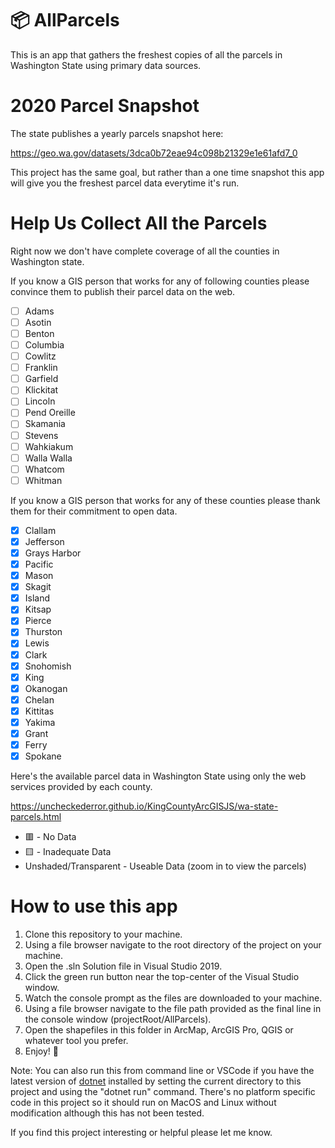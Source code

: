 # 📦 AllParcels
This is an app that gathers the freshest copies of all the parcels in Washington State using primary data sources.

# 2020 Parcel Snapshot
The state publishes a yearly parcels snapshot here: 

https://geo.wa.gov/datasets/3dca0b72eae94c098b21329e1e61afd7_0

This project has the same goal, but rather than a one time snapshot this app will give you the freshest parcel data everytime it's run.

# Help Us Collect All the Parcels
Right now we don't have complete coverage of all the counties in Washington state.

If you know a GIS person that works for any of following counties please convince them to publish their parcel data on the web.

- [ ] Adams
- [ ] Asotin
- [ ] Benton
- [ ] Columbia
- [ ] Cowlitz
- [ ] Franklin
- [ ] Garfield
- [ ] Klickitat
- [ ] Lincoln
- [ ] Pend Oreille
- [ ] Skamania
- [ ] Stevens
- [ ] Wahkiakum
- [ ] Walla Walla
- [ ] Whatcom
- [ ] Whitman

If you know a GIS person that works for any of these counties please thank them for their commitment to open data.

- [x] Clallam
- [x] Jefferson
- [x] Grays Harbor
- [x] Pacific
- [x] Mason
- [x] Skagit
- [x] Island
- [x] Kitsap
- [x] Pierce
- [x] Thurston
- [x] Lewis
- [x] Clark
- [x] Snohomish
- [x] King
- [x] Okanogan
- [x] Chelan
- [x] Kittitas
- [x] Yakima
- [x] Grant
- [x] Ferry
- [x] Spokane

Here's the available parcel data in Washington State using only the web services provided by each county.

https://uncheckederror.github.io/KingCountyArcGISJS/wa-state-parcels.html

* 🟥 - No Data
* 🟨 - Inadequate Data
* Unshaded/Transparent - Useable Data (zoom in to view the parcels)

# How to use this app
1. Clone this repository to your machine.
2. Using a file browser navigate to the root directory of the project on your machine.
3. Open the .sln Solution file in Visual Studio 2019.
4. Click the green run button near the top-center of the Visual Studio window.
5. Watch the console prompt as the files are downloaded to your machine.
6. Using a file browser navigate to the file path provided as the final line in the console window (projectRoot/AllParcels).
7. Open the shapefiles in this folder in ArcMap, ArcGIS Pro, QGIS or whatever tool you prefer.
8. Enjoy! 🚀

Note: You can also run this from command line or VSCode if you have the latest version of [dotnet](https://dotnet.microsoft.com/) installed by setting the current directory to this project and using the "dotnet run" command. There's no platform specific code in this project so it should run on MacOS and Linux without modification although this has not been tested.

If you find this project interesting or helpful please let me know.
